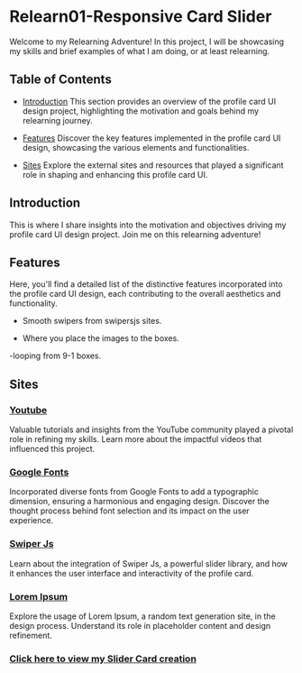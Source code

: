 # Relearn01-Responsive Card Slider

Welcome to my Relearning Adventure! In this project, I will be showcasing my skills and brief examples of what I am doing, or at least relearning.

## Table of Contents

- [Introduction](#introduction)
  This section provides an overview of the profile card UI design project, highlighting the motivation and goals behind my relearning journey.

- [Features](#features)
  Discover the key features implemented in the profile card UI design, showcasing the various elements and functionalities.

- [Sites](#sites)
  Explore the external sites and resources that played a significant role in shaping and enhancing this profile card UI.

## Introduction

This is where I share insights into the motivation and objectives driving my profile card UI design project. Join me on this relearning adventure!

## Features

Here, you'll find a detailed list of the distinctive features incorporated into the profile card UI design, each contributing to the overall aesthetics and functionality.

- Smooth swipers from swipersjs sites.

- Where you place the images to the boxes.

-looping from 9-1 boxes.

## Sites

### [Youtube](https://www.youtube.com/)
Valuable tutorials and insights from the YouTube community played a pivotal role in refining my skills. Learn more about the impactful videos that influenced this project.

### [Google Fonts](https://fonts.google.com/)
Incorporated diverse fonts from Google Fonts to add a typographic dimension, ensuring a harmonious and engaging design. Discover the thought process behind font selection and its impact on the user experience.

### [Swiper Js](https://swiperjs.com/)
Learn about the integration of Swiper Js, a powerful slider library, and how it enhances the user interface and interactivity of the profile card.

### [Lorem Ipsum](https://www.lipsum.com/feed/html)
Explore the usage of Lorem Ipsum, a random text generation site, in the design process. Understand its role in placeholder content and design refinement.

### [Click here to view my Slider Card creation](https://davidhccnguyen.github.io/Relearn02-Responsive-Card-Slider/)
